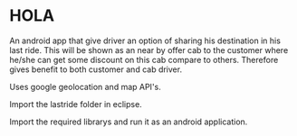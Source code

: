 # HOLA
An android app that give driver an option of sharing his destination in his last ride. 
This will be shown as an near by offer cab to the customer where he/she can get some discount on this cab compare to others. 
Therefore gives benefit to both customer and cab driver.


Uses google geolocation and map API's.

Import the lastride folder in eclipse.

Import the required librarys and run it as an android application.
